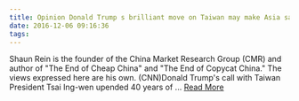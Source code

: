 ```yaml
---
title: Opinion Donald Trump s brilliant move on Taiwan may make Asia safer
date: 2016-12-06 09:16:36
tags:
---
```

Shaun Rein is the founder of the China Market Research Group (CMR) and author of "The End of Cheap China" and "The End of Copycat China." The views expressed here are his own. (CNN)Donald Trump's call with Taiwan President Tsai Ing-wen upended 40 years of ...
[Read More](http://www.cnn.com/2016/12/05/asia/trump-taiwan-shaun-rein/index.html)